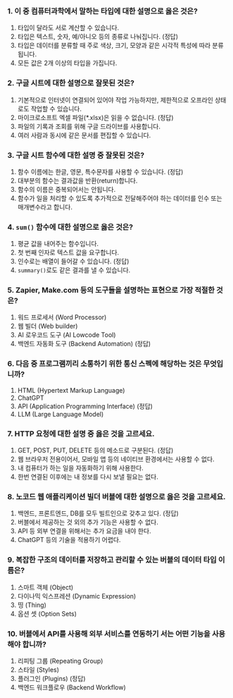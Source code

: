 ### 1. 이 중 컴퓨터과학에서 말하는 타입에 대한 설명으로 **옳은** 것은?

1. 타입이 달라도 서로 계산할 수 있습니다.
2. 타입은 텍스트, 숫자, 예/아니오 등의 종류로 나눠집니다. (정답)
3. 타입은 데이터를 분류할 때 주로 색상, 크기, 모양과 같은 시각적 특성에 따라 분류됩니다.
4. 모든 값은 2개 이상의 타입을 가집니다.

### 2. 구글 시트에 대한 설명으로 잘못된 것은?

1. 기본적으로 인터넷이 연결되어 있어야 작업 가능하지만, 제한적으로 오프라인 상태로도 작업할 수 있습니다.
2. 마이크로소프트 엑셀 파일(*.xlsx)은 읽을 수 없습니다. (정답)
3. 파일의 기록과 조회를 위해 구글 드라이브를 사용합니다.
4. 여러 사람과 동시에 같은 문서를 편집할 수 있습니다.

### 3. 구글 시트 함수에 대한 설명 중 잘못된 것은?

1. 함수 이름에는 한글, 영문, 특수문자를 사용할 수 있습니다. (정답)
2. 대부분의 함수는 결과값을 반환(return)합니다.
3. 함수의 이름은 중복되어서는 안됩니다.
4. 함수가 일을 처리할 수 있도록 추가적으로 전달해주어야 하는 데이터를 인수 또는 매개변수라고 합니다.

### 4. `sum()` 함수에 대한 설명으로 옳은 것은?

1. 평균 값을 내어주는 함수입니다.
2. 첫 번째 인자로 텍스트 값을 요구합니다.
3. 인수로는 배열이 들어갈 수 있습니다. (정답)
4. `summary()`로도 같은 결과를 낼 수 있습니다.

### 5. Zapier, Make.com 등의 도구들을 설명하는 표현으로 **가장** 적절한 것은?

1. 워드 프로세서 (Word Processor)
2. 웹 빌더 (Web builder)
3. AI 로우코드 도구 (AI Lowcode Tool)
4. 백엔드 자동화 도구 (Backend Automation) (정답)

### 6. 다음 중 프로그램끼리 소통하기 위한 통신 스펙에 해당하는 것은 무엇입니까?

1. HTML (Hypertext Markup Language)
2. ChatGPT 
3. API (Application Programming Interface) (정답)
4. LLM (Large Language Model)

### 7. HTTP 요청에 대한 설명 중 옳은 것을 고르세요.

1. GET, POST, PUT, DELETE 등의 메소드로 구분된다. (정답)
2. 웹 브라우저 전용이어서, 모바일 앱 등의 네이티브 환경에서는 사용할 수 없다.
3. 내 컴퓨터가 하는 일을 자동화하기 위해 사용한다.
4. 한번 연결된 이후에는 내 정보를 다시 보낼 필요는 없다.

### 8. 노코드 웹 애플리케이션 빌더 버블에 대한 설명으로 옳은 것을 고르세요.

1. 백엔드, 프론트엔드, DB를 모두 빌트인으로 갖추고 있다. (정답)
2. 버블에서 제공하는 것 외의 추가 기능은 사용할 수 없다.
3. API 등 외부 연결을 위해서는 추가 요금을 내야 한다.
4. ChatGPT 등의 기술을 적용하기 어렵다.

### 9. 복잡한 구조의 데이터를 저장하고 관리할 수 있는 버블의 데이터 타입 이름은? 

1. 스마트 객체 (Object)
2. 다이나믹 익스프레션 (Dynamic Expression)
3. 띵 (Thing)
4. 옵션 셋 (Option Sets)

### 10. 버블에서 API를 사용해 외부 서비스를 연동하기 서는 어떤 기능을 사용해야 합니까?

1. 리피팅 그룹 (Repeating Group)
2. 스타일 (Styles)
3. 플러그인 (Plugins) (정답)
4. 백엔드 워크플로우 (Backend Workflow)